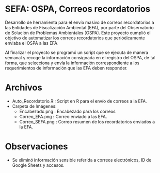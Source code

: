 # SEFA: OSPA, Correos recordatorios
Desarrollo de herramienta para el envío masivo de correos recordatorios a las Entidades de Fiscalización Ambiental (EFA), por parte del Observatorio de Solución de Problemas Ambientales (OSPA). Este proyecto cumplió el objetivo de automatizar los correos recordatorios que periódicamente enviaba el OSPA a las EFA.

Al finalizar el proyecto se programó un script que se ejecuta de manera semanal y recoge la información consignada en el registro del OSPA, de tal forma, que selecciona y envía la información correspondiente a los requerimientos de información que las EFA deben responder.

# Archivos
- Auto_Recordatorio.R : Script en R para el envío de correos a la EFA.
- Carpeta de Imágenes:
    - Encabezado.png : Encabezado para los correos
    - Correo_EFA.png : Correo enviado a las EFA.
    - Correo_SEFA.png : Correo resumen de los recordatorios enviados a la EFA.

# Observaciones
- Se eliminó información sensible referida a correos electrónicos, ID de Google Sheets y accesos.

